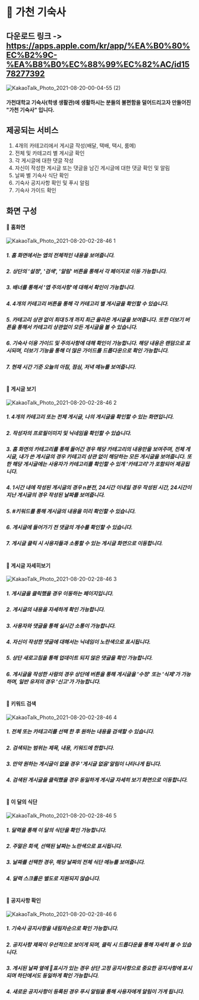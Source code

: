 # 🏢 가천 기숙사
## 다운로드 링크 -> https://apps.apple.com/kr/app/%EA%B0%80%EC%B2%9C-%EA%B8%B0%EC%88%99%EC%82%AC/id1578277392

![KakaoTalk_Photo_2021-08-20-00-04-55 (2)](https://user-images.githubusercontent.com/73548875/130843255-2e04d555-d5f9-434a-81d5-4f01f78c742b.png)
#### 가천대학교 기숙사(학생 생활관)에 생활하시는 분들의 불편함을 덜어드리고자 만들어진 "가천 기숙사" 입니다.

## 제공되는 서비스
1. 4개의 카테고리에서 게시글 작성(배달, 택배, 택시, 룸메)
2. 전체 및 카테고리 별 게시글 확인
3. 각 게시글에 대한 댓글 작성
4. 자신이 작성한 게시글 또는 댓글을 남긴 게시글에 대한 댓글 확인 및 알림
5. 날짜 별 기숙사 식단 확인
6. 기숙사 공지사항 확인 및 푸시 알림
7. 기숙사 가이드 확인

## 화면 구성

#### 🐣 홈화면
![KakaoTalk_Photo_2021-08-20-02-28-46 1](https://user-images.githubusercontent.com/73548875/130844498-9b8bf920-4874-4fe3-8fbc-5b9c04653387.png)
##### 1. 홈 화면에서는 앱의 전체적인 내용을 보여줍니다. 
##### 2. 상단의 '설정', '검색', '알림' 버튼을 통해서 각 페이지로 이동 가능합니다.
##### 3. 배너를 통해서 '앱 주의사항'에 대해서 확인이 가능합니다. 
##### 4. 4개의 카테고리 버튼을 통해 각 카테고리 별 게시글을 확인할 수 있습니다. 
##### 5. 카테고리 상관 없이 최대 5개 까지 최근 올라온 게시글을 보여줍니다. 또한 더보기 버튼을 통해서 카테고리 상관없이 모든 게시글을 볼 수 있습니다. 
##### 6. 기숙사 이용 가이드 및 주의사항에 대해 확인이 가능합니다. 해당 내용은 랜덤으로 표시되며, 더보기 기능을 통해 더 많은 가이드를 드롭다운으로 확인 가능합니다. 
##### 7. 현재 시간 기준 오늘의 아침, 점심, 저녁 메뉴를 보여줍니다.

# 

#### 🐣 게시글 보기
![KakaoTalk_Photo_2021-08-20-02-28-46 2](https://user-images.githubusercontent.com/73548875/130844502-57624c2d-f658-48c9-995b-a6a15c997614.png)
##### 1. 4개의 카테고리 또는 전체 게시글, 나의 게시글을 확인할 수 있는 화면입니다. 
##### 2. 작성자의 프로필이미지 및 닉네임을 확인할 수 있습니다. 
##### 3. 홈 화면의 카테고리를 통해 들어간 경우 해당 카테고리의 내용만을 보여주며, 전체 게시글, 내가 쓴 게시글의 경우 카테고리 상관 없이 해당하는 모든 게시글을 보여줍니다. 또한 해당 게시글에는 사용자가 카테고리를 확인할 수 있게 '카테고리'가 포함되어 제공됩니다. 
##### 4. 1시간 내에 작성된 게시글의 경우 n분전, 24시간 이내일 경우 작성된 시간, 24시간이 지난 게시글의 경우 작성된 날짜를 보여줍니다. 
##### 5. #키워드를 통해 게시글의 내용을 미리 확인할 수 있습니다. 
##### 6. 게시글에 들어가기 전 댓글의 개수를 확인할 수 있습니다.
##### 7. 게시글 클릭 시 사용자들과 소통할 수 있는 게시글 화면으로 이동합니다. 

# 

#### 🐣 게시글 자세히보기
![KakaoTalk_Photo_2021-08-20-02-28-46 3](https://user-images.githubusercontent.com/73548875/130844505-33963c88-2095-4d28-aeb1-18fdb9701b88.png)
##### 1. 게시글을 클릭했을 경우 이동하는 페이지입니다. 
##### 2. 게시글의 내용을 자세하게 확인 가능합니다. 
##### 3. 사용자와 댓글을 통해 실시간 소통이 가능합니다. 
##### 4. 자신이 작성한 댓글에 대해서는 닉네임이 노란색으로 표시됩니다. 
##### 5. 상단 새로고침을 통해 업데이트 되지 않은 댓글을 확인 가능합니다.
##### 6. 게시글을 작성한 사람의 경우 상단에 버튼을 통해 게시글을 '수정' 또는 '식제'가 가능하며, 일반 유저의 경우 '신고'가 가능합니다.

#

#### 🐣 키워드 검색
![KakaoTalk_Photo_2021-08-20-02-28-46 4](https://user-images.githubusercontent.com/73548875/130844506-b5309899-58fc-4ea2-9e35-1d5be8f387e5.png)
##### 1. 전체 또는 카테고리를 선택 한 후 원하는 내용을 검색할 수 있습니다. 
##### 2. 검색되는 범위는 제목, 내용, 키워드에 한합니다.
##### 3. 만약 원하는 게시글이 없을 경우 '게시글 없음'알림이 나타나게 됩니다.
##### 4. 검색된 게시글을 클릭했을 경우 동일하게 게시글 자세히 보기 화면으로 이동합니다. 

#

#### 🐣 이 달의 식단
![KakaoTalk_Photo_2021-08-20-02-28-46 5](https://user-images.githubusercontent.com/73548875/130844509-0c05453f-cb46-4240-bd47-5e8f466455a1.png)
##### 1. 달력을 통해 이 달의 식단을 확인 가능합니다. 
##### 2. 주말은 회색, 선택된 날짜는 노란색으로 표시됩니다.
##### 3. 날짜를 선택한 경우, 해당 날짜의 전체 식단 메뉴를 보여줍니다.
##### 4. 달력 스크롤은 별도로 지원되지 않습니다. 

#

#### 🐣 공지사항 확인
![KakaoTalk_Photo_2021-08-20-02-28-46 6](https://user-images.githubusercontent.com/73548875/130844512-ecfd7456-0035-4c2f-bc3e-1f6b12f19e22.png)
##### 1. 기숙사 공지사항을 내림차순으로 확인 가능합니다. 
##### 2. 공지사항 제목이 우선적으로 보이게 되며, 클릭 시 드롭다운을 통해 자세히 볼 수 있습니다. 
##### 3. 게시된 날짜 옆에 📌표시가 있는 경우 상단 고정 공지사항으로 중요한 공지사항에 표시되며 하단에서도 동일하게 확인 가능합니다. 
##### 4. 새로운 공지사항이 등록된 경우 푸시 알림을 통해 사용자에게 알림이 가게 됩니다.
